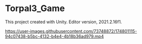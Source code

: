 # Torpal3_Game

This project created with Unity. Editor version, 2021.2.16f1.


https://user-images.githubusercontent.com/73748872/174801115-94c07438-b5bc-4132-b4e4-4b18b36ad979.mp4

